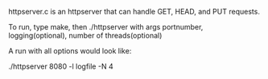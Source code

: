 httpserver.c is an httpserver that can handle GET, HEAD, and PUT requests.

To run, type make, then ./httpserver with args portnumber, logging(optional), number of threads(optional)

A run with all options would look like:

./httpserver 8080 -l logfile -N 4
